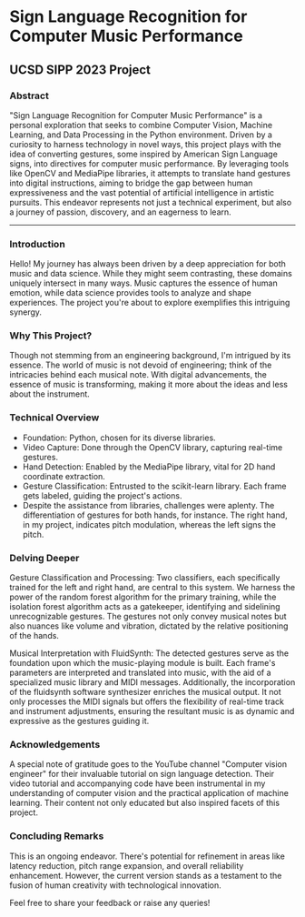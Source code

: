 # Sign Language Recognition for Computer Music Performance
## UCSD SIPP 2023 Project

### Abstract
"Sign Language Recognition for Computer Music Performance" is a personal exploration that seeks to combine Computer Vision, Machine Learning, and Data Processing in the Python environment. Driven by a curiosity to harness technology in novel ways, this project plays with the idea of converting gestures, some inspired by American Sign Language signs, into directives for computer music performance. By leveraging tools like OpenCV and MediaPipe libraries, it attempts to translate hand gestures into digital instructions, aiming to bridge the gap between human expressiveness and the vast potential of artificial intelligence in artistic pursuits. This endeavor represents not just a technical experiment, but also a journey of passion, discovery, and an eagerness to learn.

---

### Introduction
Hello! My journey has always been driven by a deep appreciation for both music and data science. While they might seem contrasting, these domains uniquely intersect in many ways. Music captures the essence of human emotion, while data science provides tools to analyze and shape experiences. The project you're about to explore exemplifies this intriguing synergy.

### Why This Project?
Though not stemming from an engineering background, I'm intrigued by its essence. The world of music is not devoid of engineering; think of the intricacies behind each musical note. With digital advancements, the essence of music is transforming, making it more about the ideas and less about the instrument.

### Technical Overview
- Foundation: Python, chosen for its diverse libraries.
- Video Capture: Done through the OpenCV library, capturing real-time gestures.
- Hand Detection: Enabled by the MediaPipe library, vital for 2D hand coordinate extraction.
- Gesture Classification: Entrusted to the scikit-learn library. Each frame gets labeled, guiding the project's actions.
- Despite the assistance from libraries, challenges were aplenty. The differentiation of gestures for both hands, for instance. The right hand, in my project, indicates pitch modulation, whereas the left signs the pitch.

### Delving Deeper
Gesture Classification and Processing: Two classifiers, each specifically trained for the left and right hand, are central to this system. We harness the power of the random forest algorithm for the primary training, while the isolation forest algorithm acts as a gatekeeper, identifying and sidelining unrecognizable gestures. The gestures not only convey musical notes but also nuances like volume and vibration, dictated by the relative positioning of the hands.

Musical Interpretation with FluidSynth: The detected gestures serve as the foundation upon which the music-playing module is built. Each frame's parameters are interpreted and translated into music, with the aid of a specialized music library and MIDI messages. Additionally, the incorporation of the fluidsynth software synthesizer enriches the musical output. It not only processes the MIDI signals but offers the flexibility of real-time track and instrument adjustments, ensuring the resultant music is as dynamic and expressive as the gestures guiding it.

### Acknowledgements
A special note of gratitude goes to the YouTube channel "Computer vision engineer" for their invaluable tutorial on sign language detection. Their video tutorial and accompanying code have been instrumental in my understanding of computer vision and the practical application of machine learning. Their content not only educated but also inspired facets of this project.

### Concluding Remarks
This is an ongoing endeavor. There's potential for refinement in areas like latency reduction, pitch range expansion, and overall reliability enhancement. However, the current version stands as a testament to the fusion of human creativity with technological innovation.

Feel free to share your feedback or raise any queries!
